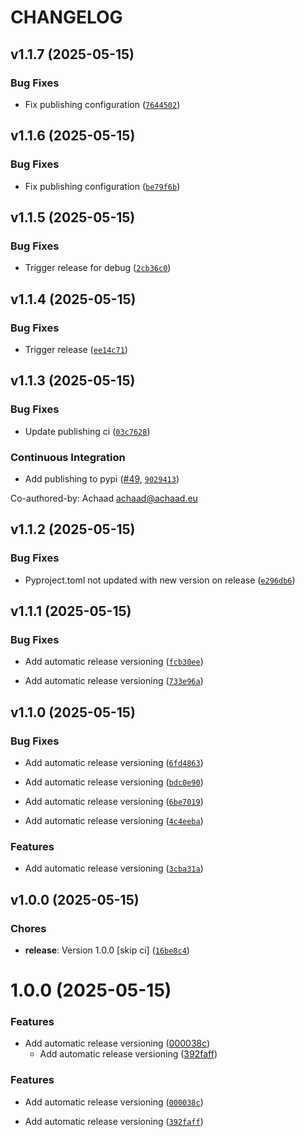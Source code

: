 # CHANGELOG


## v1.1.7 (2025-05-15)

### Bug Fixes

- Fix publishing configuration
  ([`7644502`](https://github.com/Achaad/StabiliserSuite/commit/764450294d512b5986cb164a6e95da9edd3c71f5))


## v1.1.6 (2025-05-15)

### Bug Fixes

- Fix publishing configuration
  ([`be79f6b`](https://github.com/Achaad/StabiliserSuite/commit/be79f6bddf610488ef516448d0f9fc088bed964f))


## v1.1.5 (2025-05-15)

### Bug Fixes

- Trigger release for debug
  ([`2cb36c0`](https://github.com/Achaad/StabiliserSuite/commit/2cb36c05aa822e7aa6346c31d521b0c4102b16cb))


## v1.1.4 (2025-05-15)

### Bug Fixes

- Trigger release
  ([`ee14c71`](https://github.com/Achaad/StabiliserSuite/commit/ee14c714cb6f8307424535501a60320f3931f5b7))


## v1.1.3 (2025-05-15)

### Bug Fixes

- Update publishing ci
  ([`03c7628`](https://github.com/Achaad/StabiliserSuite/commit/03c7628e8104dccd876e184f2915c48f8da39780))

### Continuous Integration

- Add publishing to pypi ([#49](https://github.com/Achaad/StabiliserSuite/pull/49),
  [`9029413`](https://github.com/Achaad/StabiliserSuite/commit/902941370e4f59ca51aa5a221c8c3cee35e93978))

Co-authored-by: Achaad <achaad@achaad.eu>


## v1.1.2 (2025-05-15)

### Bug Fixes

- Pyproject.toml not updated with new version on release
  ([`e296db6`](https://github.com/Achaad/StabiliserSuite/commit/e296db6584c1aa0f26cb8371a817801016689de1))


## v1.1.1 (2025-05-15)

### Bug Fixes

- Add automatic release versioning
  ([`fcb30ee`](https://github.com/Achaad/StabiliserSuite/commit/fcb30eebb94398eecc654f1c153f4f0e7fd0dd01))

- Add automatic release versioning
  ([`733e96a`](https://github.com/Achaad/StabiliserSuite/commit/733e96a4101eeeb3e1b7e2c94f84defccf857e6d))


## v1.1.0 (2025-05-15)

### Bug Fixes

- Add automatic release versioning
  ([`6fd4863`](https://github.com/Achaad/StabiliserSuite/commit/6fd4863fe7ba4297fa12c40fb9d144f322fc273b))

- Add automatic release versioning
  ([`bdc0e90`](https://github.com/Achaad/StabiliserSuite/commit/bdc0e9086c215d765465c652f54b38c5d5df28f3))

- Add automatic release versioning
  ([`6be7019`](https://github.com/Achaad/StabiliserSuite/commit/6be701948328b77b9cef43a573cc1a542feab64a))

- Add automatic release versioning
  ([`4c4eeba`](https://github.com/Achaad/StabiliserSuite/commit/4c4eeba7e7b9960adfb7c72d960d8ec5f1682562))

### Features

- Add automatic release versioning
  ([`3cba31a`](https://github.com/Achaad/StabiliserSuite/commit/3cba31acf963edc06032bf9d83eb885293a59823))


## v1.0.0 (2025-05-15)

### Chores

- **release**: Version 1.0.0 [skip ci]
  ([`16be8c4`](https://github.com/Achaad/StabiliserSuite/commit/16be8c42a83ca2917ad3d9712ee492bc33454af0))

# 1.0.0 (2025-05-15)

### Features

* Add automatic release versioning
  ([000038c](https://github.com/Achaad/StabiliserSuite/commit/000038c08a7a0082ec8ac3a2986fcd299da55416))
  * Add automatic release versioning
  ([392faff](https://github.com/Achaad/StabiliserSuite/commit/392faff879fbdc4503e27d0d050319b4d0b9da13))

### Features

- Add automatic release versioning
  ([`000038c`](https://github.com/Achaad/StabiliserSuite/commit/000038c08a7a0082ec8ac3a2986fcd299da55416))

- Add automatic release versioning
  ([`392faff`](https://github.com/Achaad/StabiliserSuite/commit/392faff879fbdc4503e27d0d050319b4d0b9da13))
